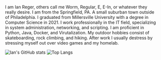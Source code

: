 I am Ian Reger, others call me Worm, Regular, E, E-In, or whatever they really desire. I am from the Springfield, PA. A small suburban town outside of Philadelphia. I graduated from Millersville University with a degree in Computer Science in 2021. I work professionally in the IT field, specializing in system administration, networking, and scripting. I am proficient in Python, Java, Docker, and Virutalization.
My outdoor hobbies consist of skateboarding, rock climbing, and hiking. After work I usually destress by stressing myself out over video games and my homelab.

![Ian's GitHub stats](https://github-readme-stats.vercel.app/api?username=ianreger&show_icons=true&theme=transparent)
![Top Langs](https://github-readme-stats.vercel.app/api/top-langs/?username=ianreger&layout=compact)



<!---
ianreger/ianreger is a ✨ special ✨ repository because its `README.md` (this file) appears on your GitHub profile.
You can click the Preview link to take a look at your changes.
--->
